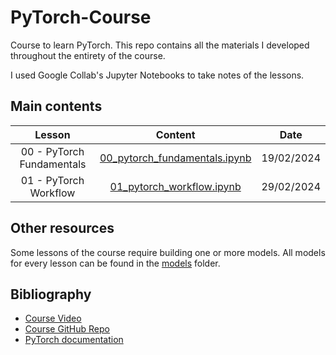 # PyTorch-Course

Course to learn PyTorch. This repo contains all the materials I developed throughout the entirety of the course.

I used Google Collab's Jupyter Notebooks to take notes of the lessons.

## Main contents

| Lesson                       | Content                                                                                                               | Date       |
|:----------------------------:|:---------------------------------------------------------------------------------------------------------------------:|:----------:|
| 00 - PyTorch Fundamentals    | [00_pytorch_fundamentals.ipynb](https://github.com/Yer-Marti/PyTorch-Course/blob/main/00_pytorch_fundamentals.ipynb)  | 19/02/2024 |
| 01 - PyTorch Workflow        | [01_pytorch_workflow.ipynb](https://github.com/Yer-Marti/PyTorch-Course/blob/main/01_pytorch_workflow.ipynb)          | 29/02/2024 |

## Other resources

Some lessons of the course require building one or more models. All models for every lesson can be found in the [models](https://github.com/Yer-Marti/PyTorch-Course/tree/main/models) folder.

## Bibliography

* [Course Video](https://youtu.be/Z_ikDlimN6A?si=WJUGxuvC1x8JhgwV)
* [Course GitHub Repo](https://dbourke.link/pt-github)
* [PyTorch documentation](https://pytorch.org/docs/stable/index.html)
